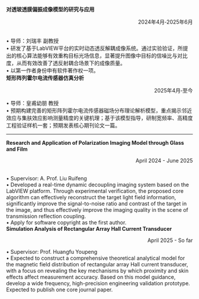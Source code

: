 **对透玻透膜偏振成像模型的研究与应用** <p align="right">2024年4月‑2025年6月</p> <br>
• 导师：刘瑞丰 副教授 <br>
• 研发了基于LabVIEW平台的实时动态透反解耦成像系统。通过实验验证，所提出的核心算法能够有效重构目标光场信息，显著提升图像中目标的信噪比与对比度，从而有效改善了透反射耦合场景下的成像质量。 <br>
• 以第一作者身份申有软件著作权一项。 <br>
**矩形阵列霍尔电流传感器仿真分析** <p align="right">2025年4月‑至今</p>
• 导师：皇甫幼朋 教授 <br>
• 预期构建完善的矩形阵列霍尔电流传感器磁场分布理论解析模型，重点揭示邻近效应与集肤效应影响测量精度的关键机理；基于该模型指导，研制宽频率、高精度工程验证样机一套；预期发表核心期刊论文一篇。<br>

---

**Research and Application of Polarization Imaging Model through Glass and Film**  <p align="right">April 2024 - June 2025</p> <br>
• Supervisor: A. Prof. Liu Ruifeng<br>
• Developed a real-time dynamic decoupling imaging system based on the LabVIEW platform. Through experimental verification, the proposed core algorithm can effectively reconstruct the target light field information, significantly improve the signal-to-noise ratio and contrast of the target in the image, and thus effectively improve the imaging quality in the scene of transmission reflection coupling.  <br>
• Apply for software copyright as the first author.  <br>
**Simulation Analysis of Rectangular Array Hall Current Transducer** <p align="right">April 2025 - So far</p>
• Supervisor: Prof. Huangfu Youpeng<br>
• Expected to construct a comprehensive theoretical analytical model for the magnetic field distribution of rectangular array Hall current transducer, with a focus on revealing the key mechanisms by which proximity and skin effects affect measurement accuracy. Based on this model guidance, develop a wide frequency, high-precision engineering validation prototype. Expected to publish one core journal paper. <br>
